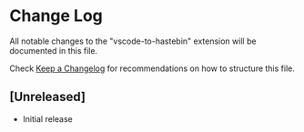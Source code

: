 # Change Log
All notable changes to the "vscode-to-hastebin" extension will be documented in this file.

Check [Keep a Changelog](http://keepachangelog.com/) for recommendations on how to structure this file.

## [Unreleased]
- Initial release